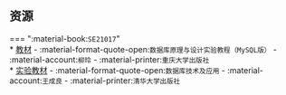 ## 资源  
=== ":material-book:`SE21017`"  
    * [教材](https://api.hanximeng.com/lanzou/?url=https://cqu-openlib.lanzout.com/imBCz2jiaqne&type=down) - :material-format-quote-open:`数据库原理与设计实验教程（MySQL版）` - :material-account:`柳玲` - :material-printer:`重庆大学出版社`  
    * [实验教材](https://api.hanximeng.com/lanzou/?url=https://cqu-openlib.lanzout.com/ioeHz2jicd8d&type=down) - :material-format-quote-open:`数据库技术及应用` - :material-account:`王成良` - :material-printer:`清华大学出版社`  